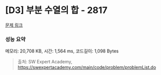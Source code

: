# [D3] 부분 수열의 합 - 2817 

[문제 링크](https://swexpertacademy.com/main/code/problem/problemDetail.do?contestProbId=AV7IzvG6EksDFAXB) 

### 성능 요약

메모리: 20,708 KB, 시간: 1,564 ms, 코드길이: 1,098 Bytes



> 출처: SW Expert Academy, https://swexpertacademy.com/main/code/problem/problemList.do